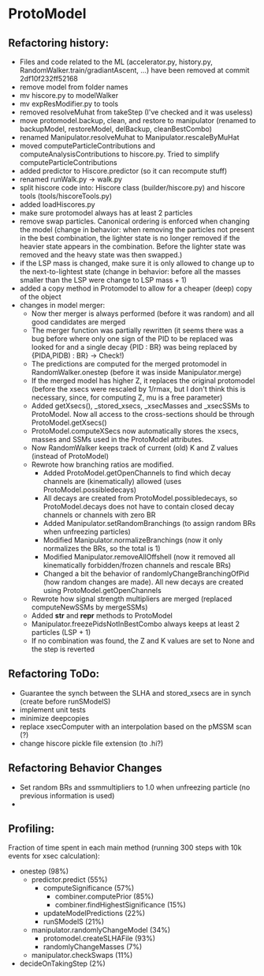 # ProtoModel



## Refactoring history:


  * Files and code related to the ML (accelerator.py, history.py, RandomWalker.train/gradiantAscent, ...) have been removed at commit 2df10f232ff52168
  * remove model from folder names
  * mv hiscore.py to modelWalker
  * mv expResModifier.py to tools
  * removed resolveMuhat from takeStep (I've checked and it was useless)
  * move protomodel.backup, clean, and restore to manipulator (renamed to backupModel, restoreModel, delBackup, cleanBestCombo)
  * renamed Manipulator.resolveMuhat to Manipulator.rescaleByMuHat
  * moved computeParticleContributions and computeAnalysisContributions to hiscore.py. Tried to simplify  computeParticleContributions
  * added predictor to Hiscore.predictor (so it can recompute stuff)
  * renamed runWalk.py -> walk.py
  * split hiscore code into: Hiscore class (builder/hiscore.py) and hiscore tools (tools/hiscoreTools.py)
  * added loadHiscores.py
  * make sure protomodel always has at least 2 particles
  * remove swap particles. Canonical ordering is enforced when changing the model (change in behavior: when removing the particles not present in the best combination, the lighter state is no longer removed if the heavier state appears in the combination. Before the lighter state was removed and the heavy state was then swapped.)
  * if the LSP mass is changed, make sure it is only allowed to change up to the next-to-lightest state (change in behavior: before all the masses smaller than the LSP were change to LSP mass + 1)
  * added a copy method in Protomodel to allow for a cheaper (deep) copy of the object
  * changes in model merger:
    * Now ther merger is always performed (before it was random) and all good candidates are merged
    * The merger function was partially rewritten (it seems there was a bug before where only one sign of the PID to be replaced was looked for and a single decay {PID : BR} was being replaced by {PIDA,PIDB) : BR} -> Check!)
    * The predictions are computed for the merged protomodel in RandomWalker.onestep (before it was inside Manipulator.merge)
    * If the merged model has higher Z, it replaces the original protomodel (before the xsecs were rescaled by 1/rmax, but I don't think this is necessary, since, for computing Z, mu is a free parameter)
    * Added getXsecs(), _stored_xsecs, _xsecMasses and _xsecSSMs to ProtoModel. Now all access to the cross-sections should be through ProtoModel.getXsecs()
    * ProtoModel.computeXSecs now automatically stores the xsecs, masses and SSMs used in the ProtoModel attributes.
    * Now RandomWalker keeps track of current (old) K and Z values (instead of ProtoModel)
    * Rewrote how branching ratios are modified. 
      * Added ProtoModel.getOpenChannels to find which decay channels are (kinematically) allowed (uses ProtoModel.possibledecays)
      * All decays are created from ProtoModel.possibledecays, so ProtoModel.decays does not have to contain closed decay channels or channels with zero BR
      * Added Manipulator.setRandomBranchings (to assign random BRs when unfreezing particles)
      * Modified Manipulator.normalizeBranchings (now it only normalizes the BRs, so the total is 1)
      * Modified Manipulator.removeAllOffshell (now it removed all kinematically forbidden/frozen channels and rescale BRs)
      * Changed a bit the behavior of randomlyChangeBranchingOfPid (how random changes are made). All new decays are created using ProtoModel.getOpenChannels
    * Rewrote how signal strength multipliers are merged (replaced computeNewSSMs by mergeSSMs)
    * Added __str__ and __repr__ methods to ProtoModel
    * Manipulator.freezePidsNotInBestCombo always keeps at least 2 particles (LSP + 1)
    * If no combination was found, the Z and K values are set to None and the step is reverted

## Refactoring ToDo:

  * Guarantee the synch between the SLHA and stored_xsecs are in synch (create before runSModelS)
  * implement unit tests
  * minimize deepcopies 
  * replace xsecComputer with an interpolation based on the pMSSM scan (?)
  * change hiscore pickle file extension (to .hi?)



## Refactoring Behavior Changes
  * Set random BRs and ssmmultipliers to 1.0 when unfreezing particle (no previous information is used)
  * 

## Profiling:

Fraction of time spent in each main method (running 300 steps with 10k events for xsec calculation):

  * onestep (98%)
    * predictor.predict (55%)
      * computeSignificance (57%)
        * combiner.computePrior (85%)      
        * combiner.findHighestSignificance (15%)
      * updateModelPredictions (22%)
      * runSModelS (21%)
    * manipulator.randomlyChangeModel (34%)
      * protomodel.createSLHAFile (93%)
      * randomlyChangeMasses (7%)
    * manipulator.checkSwaps (11%)
  * decideOnTakingStep (2%)
